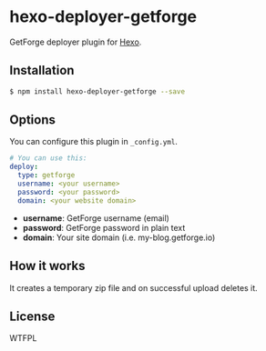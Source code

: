 # hexo-deployer-getforge

GetForge deployer plugin for [Hexo].

## Installation

``` bash
$ npm install hexo-deployer-getforge --save
```

## Options

You can configure this plugin in `_config.yml`.

``` yaml
# You can use this:
deploy:
  type: getforge
  username: <your username>
  password: <your password>
  domain: <your website domain>
```

- **username**: GetForge username (email)
- **password**: GetForge password in plain text
- **domain**: Your site domain (i.e. my-blog.getforge.io)

## How it works

It creates a temporary zip file and on successful upload deletes it.

## License

WTFPL

[Hexo]: http://hexo.io/
